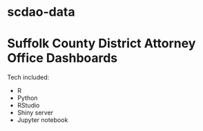 # scdao-data

# Suffolk County District Attorney Office Dashboards

Tech included:
- R
- Python
- RStudio
- Shiny server
- Jupyter notebook
